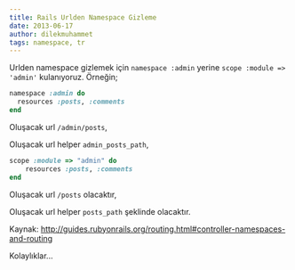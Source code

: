 ```yaml
---
title: Rails Urlden Namespace Gizleme
date: 2013-06-17
author: dilekmuhammet
tags: namespace, tr
---
```


Urlden namespace gizlemek için `namespace :admin` yerine `scope :module => 'admin'` kulanıyoruz. Örneğin;

```ruby
namespace :admin do
  resources :posts, :comments
end
```

Oluşacak url `/admin/posts`,

Oluşacak url helper `admin_posts_path`,

```ruby
scope :module => "admin" do
    resources :posts, :comments
end
```

Oluşacak url `/posts` olacaktır,

Oluşacak url helper `posts_path` şeklinde olacaktır.

Kaynak: http://guides.rubyonrails.org/routing.html#controller-namespaces-and-routing

Kolaylıklar...